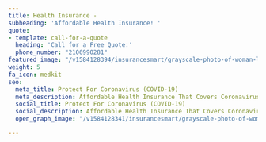 ```yaml
---
title: Health Insurance -
subheading: 'Affordable Health Insurance! '
quote:
- template: call-for-a-quote
  heading: 'Call for a Free Quote:'
  phone_number: "2106990281"
featured_image: "/v1584128394/insurancesmart/grayscale-photo-of-woman-lying-on-hospital-bed-3470032_nwldof.jpg"
weight: 5
fa_icon: medkit
seo:
  meta_title: Protect For Coronavirus (COVID-19)
  meta_description: Affordable Health Insurance That Covers Coronavirus (COVID-19)
  social_title: Protect For Coronavirus (COVID-19)
  social_description: Affordable Health Insurance That Covers Coronavirus (COVID-19)
  open_graph_image: "/v1584128341/insurancesmart/grayscale-photo-of-woman-lying-on-hospital-bed-3470032_qo4rst.jpg"

---
```

